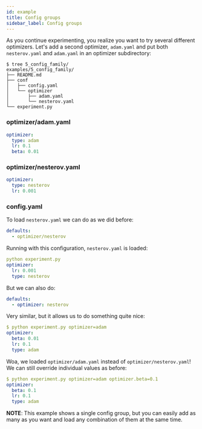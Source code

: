 ```yaml
---
id: example
title: Config groups
sidebar_label: Config groups
---
```

As you continue experimenting, you realize you want to try several different optimizers.
Let's add a second optimizer, `adam.yaml` and put both `nesterov.yaml` and `adam.yaml` in an optimizer subdirectory:
```text
$ tree 5_config_family/
examples/5_config_family/
├── README.md
├── conf
│   ├── config.yaml
│   └── optimizer
│       ├── adam.yaml
│       └── nesterov.yaml
└── experiment.py
```

### optimizer/adam.yaml
```yaml
optimizer:
  type: adam
  lr: 0.1
  beta: 0.01
```
### optimizer/nesterov.yaml
```yaml
optimizer:
  type: nesterov
  lr: 0.001
```

### config.yaml
To load `nesterov.yaml` we can do as we did before:
```yaml
defaults:
  - optimizer/nesterov
```
Running with this configuration, `nesterov.yaml` is loaded:
```yaml
python experiment.py
optimizer:
  lr: 0.001
  type: nesterov
```


But we can also do:
```yaml
defaults:
  - optimizer: nesterov
```

Very similar, but it allows us to do something quite nice:
```yaml
$ python experiment.py optimizer=adam
optimizer:
  beta: 0.01
  lr: 0.1
  type: adam
```

Woa, we loaded `optimizer/adam.yaml` instead of `optimizer/nesterov.yaml`!
We can still override individual values as before:
```yaml
$ python experiment.py optimizer=adam optimizer.beta=0.1
optimizer:
  beta: 0.1
  lr: 0.1
  type: adam
```
<div class="alert alert--info" role="alert">
<strong>NOTE</strong>: This example shows a single config group, but you can easily add as many as you want and load any combination 
of them at the same time.
</div>
